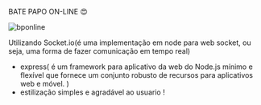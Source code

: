 BATE PAPO ON-LINE 😍

![bponline](https://user-images.githubusercontent.com/38596921/91332697-f89d5480-e7a2-11ea-93ee-f1c349d1365f.png)


Utilizando Socket.io(é uma implementação em node para web socket, ou seja, uma forma de fazer comunicação em tempo real)
+ express( é um framework para aplicativo da web do Node.js mínimo e flexível que fornece um conjunto robusto de recursos para aplicativos web e móvel. )
+ estilização simples e agradável ao usuario !
